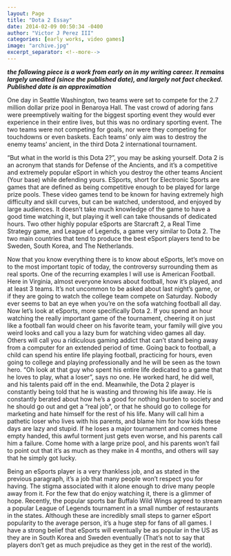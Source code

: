 ```yaml
---
layout: Page
title: "Dota 2 Essay"
date: 2014-02-09 00:50:34 -0400
author: "Victor J Perez III"
categories: [early works, video games]
image: "archive.jpg"
excerpt_separator: <!--more-->
---
```


**_the following piece is a work from early on in my writing career. It remains largely unedited (since the published date), and largely not fact checked. Published date is an approximation_**

One day in Seattle Washington, two teams were set to compete for the 2.7 million dollar prize pool in Benaroya Hall. The vast crowd of adoring fans were preemptively waiting for the biggest sporting event they would ever experience in their entire lives, but this was no ordinary sporting event. The two teams were not competing for goals, nor were they competing for touchdowns or even baskets. Each teams’ only aim was to destroy the enemy teams’ ancient, in the third Dota 2 international tournament.<!--more-->

“But what in the world is this Dota 2?”, you may be asking yourself. Dota 2 is an acronym that stands for Defense of the Ancients, and it’s a competitive and extremely popular eSport in which you destroy the other teams Ancient (Your base) while defending yours. ESports, short for Electronic Sports are games that are defined as being competitive enough to be played for large prize pools. These video games tend to be known for having extremely high difficulty and skill curves, but can be watched, understood, and enjoyed by large audiences. It doesn’t take much knowledge of the game to have a good time watching it, but playing it well can take thousands of dedicated hours. Two other highly popular eSports are Starcraft 2, a Real Time Strategy game, and League of Legends, a game very similar to Dota 2. The two main countries that tend to produce the best eSport players tend to be Sweden, South Korea, and The Netherlands.

Now that you know everything there is to know about eSports, let’s move on to the most important topic of today, the controversy surrounding them as real sports. One of the recurring examples I will use is American Football. Here in Virginia, almost everyone knows about football, how it’s played, and at least 3 teams. It’s not uncommon to be asked about last night’s game, or if they are going to watch the college team compete on Saturday. Nobody ever seems to bat an eye when you’re on the sofa watching football all day. Now let’s look at eSports, more specifically Dota 2. If you spend an hour watching the really important game of the tournament, cheering it on just like a football fan would cheer on his favorite team, your family will give you weird looks and call you a lazy bum for watching video games all day. Others will call you a ridiculous gaming addict that can’t stand being away from a computer for an extended period of time. Going back to football, a child can spend his entire life playing football, practicing for hours, even going to college and playing professionally and he will be seen as the town hero. “Oh look at that guy who spent his entire life dedicated to a game that he loves to play, what a loser”, says no one. He worked hard, he did well, and his talents paid off in the end. Meanwhile, the Dota 2 player is constantly being told that he is wasting and throwing his life away. He is constantly berated about how he’s a good for nothing burden to society and he should go out and get a “real job”, or that he should go to college for marketing and hate himself for the rest of his life. Many will call him a pathetic loser who lives with his parents, and blame him for how kids these days are lazy and stupid. If he loses a major tournament and comes home empty handed, this awful torment just gets even worse, and his parents call him a failure. Come home with a large prize pool, and his parents won’t fail to point out that it’s as much as they make in 4 months, and others will say that he simply got lucky.

Being an eSports player is a very thankless job, and as stated in the previous paragraph, it’s a job that many people won’t respect you for having. The stigma associated with it alone enough to drive many people away from it. For the few that do enjoy watching it, there is a glimmer of hope. Recently, the popular sports bar Buffalo Wild Wings agreed to stream a popular League of Legends tournament in a small number of restaurants in the states. Although these are incredibly small steps to garner eSport popularity to the average person, it’s a huge step for fans of all games. I have a strong belief that eSports will eventually be as popular in the US as they are in South Korea and Sweden eventually (That’s not to say that players don’t get as much prejudice as they get in the rest of the world).

